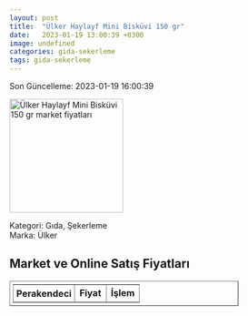 ```yaml
---
layout: post
title:  "Ülker Haylayf Mini Bisküvi 150 gr"
date:   2023-01-19 13:00:39 +0300
image: undefined
categories: gida-sekerleme
tags: gida-sekerleme
---
```


Son Güncelleme: 2023-01-19 16:00:39

<img src="undefined" width="200" alt="Ülker Haylayf Mini Bisküvi 150 gr market fiyatları" />

Kategori: Gıda, Şekerleme
<br />
Marka: Ülker

<h2>Market ve Online Satış Fiyatları</h2>

<table border="1" style="padding: 5px;width:80%;">
  <tr>
    <td style="padding: 5px;"><strong>Perakendeci</strong></td>
    <td><strong>Fiyat</strong></td>
    <td><strong>İşlem</strong></td>
  </tr>
  
</table>
